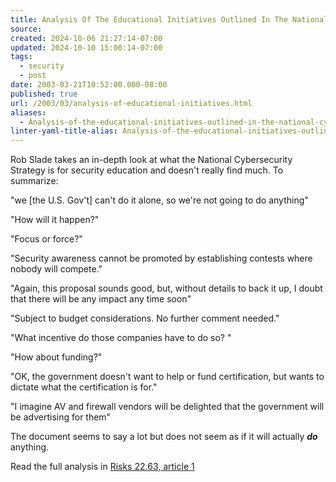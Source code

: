 ```yaml
---
title: Analysis Of The Educational Initiatives Outlined In The National Cybersecurity Strategy
source: 
created: 2024-10-06 21:27:14-07:00
updated: 2024-10-10 15:00:14-07:00
tags:
  - security
  - post
date: 2003-03-21T10:52:00.000-08:00
published: true
url: /2003/03/analysis-of-educational-initiatives.html
aliases:
  - Analysis-of-the-educational-initiatives-outlined-in-the-national-cybersecurity-strategy
linter-yaml-title-alias: Analysis-of-the-educational-initiatives-outlined-in-the-national-cybersecurity-strategy
---
```



Rob Slade takes an in-depth look at what the National Cybersecurity Strategy is for security education and doesn't really find much. To summarize:  
  
"we \[the U.S. Gov't\] can't do it alone, so we're not going to do anything"  
  
"How will it happen?"  
  
"Focus or force?"  
  
"Security awareness cannot be promoted by establishing contests where nobody will compete."  
  
"Again, this proposal sounds good, but, without details to back it up, I doubt that there will be any impact any time soon"  
  
"Subject to budget considerations. No further comment needed."  
  
"What incentive do those companies have to do so? "  
  
"How about funding?"  
  
"OK, the government doesn't want to help or fund certification, but wants to dictate what the certification is for."  
  
"I imagine AV and firewall vendors will be delighted that the government will be advertising for them"  
  
The document seems to say a lot but does not seem as if it will actually _**do**_ anything.  
  
Read the full analysis in [Risks 22.63, article 1](http://catless.ncl.ac.uk/Risks/22.63.html#subj1)